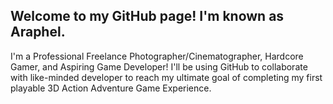 ## Welcome to my GitHub page! I'm known as Araphel. 
I'm a Professional Freelance Photographer/Cinematographer, Hardcore Gamer, and Aspiring Game Developer! 
I'll be using GitHub to collaborate with like-minded developer to reach my ultimate goal of completing my first playable 3D Action Adventure Game Experience.

<!--
**Araqhel/Araqhel** is a ✨ _special_ ✨ repository because its `README.md` (this file) appears on your GitHub profile.

Here are some ideas to get you started:

- 🔭 I’m currently working on ...
- 🌱 I’m currently learning ...
- 👯 I’m looking to collaborate on ...
- 🤔 I’m looking for help with ...
- 💬 Ask me about ...
- 📫 How to reach me: ...
- 😄 Pronouns: ...
- ⚡ Fun fact: ...
-->

